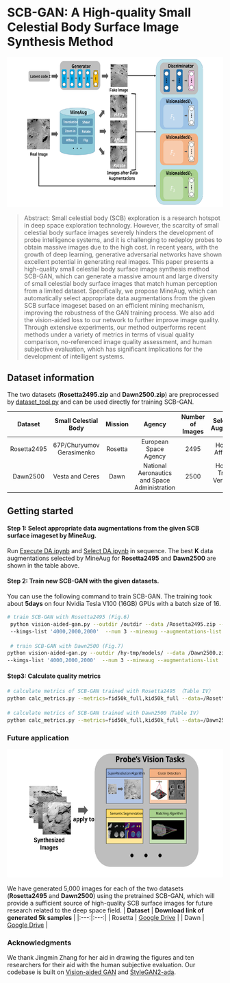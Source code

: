 # SCB-GAN: A High-quality Small Celestial Body Surface Image Synthesis Method
<p align="center">
<img src="./docs/network.svg" width="700px" height="350px" />
</p>

> Abstract: Small celestial body (SCB) exploration is a research hotspot in deep space exploration technology. However, the scarcity of small celestial body surface images severely hinders the development of probe intelligence systems, and it is challenging to redeploy probes to obtain massive images due to the high cost. In recent years, with the growth of deep learning, generative adversarial networks have shown excellent potential in generating real images. This paper presents a high-quality small celestial body surface image synthesis method SCB-GAN, which can generate a massive amount and large diversity of small celestial body surface images that match human perception from a limited dataset. Specifically, we propose MineAug, which can automatically select appropriate data augmentations from the given SCB surface imageset based on an efficient mining mechanism, improving the robustness of the GAN training process. We also add the vision-aided loss to our network to further improve image quality. Through extensive experiments, our method outperforms recent methods under a variety of metrics in terms of visual quality comparison, no-referenced image quality assessment, and human subjective evaluation, which has significant implications for the development of intelligent systems. 

## Dataset information

The two datasets (**Rosetta2495.zip** and **Dawn2500.zip**) are preprocessed by [dataset_tool.py](./dataset_tool.py) and can be used directly for training SCB-GAN. 

| **Dataset** | **Small Celestial Body** | **Mission** | **Agency** | **Number of Images** | **Selected Data Augmentations** | **Download Link** |
|:---:|:---:|:---:|:---:|:---:|:---:|:---:|
| Rosetta2495 | 67P/Churyumov Gerasimenko | Rosetta | European Space Agency | 2495 | Horizon Flip, Affine, Rotate | [Google Drive](https://drive.google.com/file/d/1osAMpxdzJiIgNbuepIsi-oBZAakf8gO6/view?usp=share_link) |
| Dawn2500 | Vesta and Ceres | Dawn | National Aeronautics and Space Administration | 2500 | Horizon Flip, Translation Vertical, Zoom in | [Google Drive](https://drive.google.com/file/d/1dOiFh2Qh9uumCpPvQPydpLKaN3F0zggr/view?usp=share_link) |



## Getting started

#### Step 1: Select appropriate data augmentations from the given SCB surface imageset by MineAug.
Run [Execute DA.ipynb](./Execute%20DA.ipynb) and [Select DA.ipynb](./Select%20DA.ipynb) in sequence.
The best **K** data augmentations selected by MineAug for **Rosetta2495** and **Dawn2500** are shown in the table above.

#### Step 2: Train new SCB-GAN with the given datasets.

You can use the following command to train SCB-GAN. 
The training took about **5days** on four Nvidia Tesla V100 (16GB) GPUs with a batch size of 16.

```.bash
# train SCB-GAN with Rosetta2495 (Fig.6)
 python vision-aided-gan.py --outdir /outdir --data /Rosetta2495.zip --cfg paper256_2fmap  --aug ada --augpipe bgc --augcv ada --batch 16 --gpus 4 
 --kimgs-list '4000,2000,2000'  --num 3 --mineaug --augmentations-list 'HorizontalFlip,RandomAffine,Rotate'

 # train SCB-GAN with Dawn2500 (Fig.7)
python vision-aided-gan.py --outdir /hy-tmp/models/ --data /Dawn2500.zip --cfg paper256_2fmap  --aug ada --augpipe bgc --augcv ada --batch 16 --gpus 4 
--kimgs-list '4000,2000,2000'  --num 3 --mineaug --augmentations-list 'HorizontalFlip,Translation_y,Zoom_in'
```

#### Step3: Calculate quality metrics
```.bash
# calculate metrics of SCB-GAN trained with Rosetta2495 （Table IV）
python calc_metrics.py --metrics=fid50k_full,kid50k_full --data=/Rosetta2495.zip --network=/network-snapshot-best.pkl

# calculate metrics of SCB-GAN trained with Dawn2500（Table IV）
python calc_metrics.py --metrics=fid50k_full,kid50k_full --data=/Dawn2500.zip --network=/network-snapshot-best.pkl
```

### Future application

<p align="center">
<img src="./docs/application.svg" width="600px" height="300px" />
</p>

We have generated 5,000 images for each of the two datasets (**Rosetta2495** and **Dawn2500**) using the pretrained SCB-GAN, which will provide a sufficient source of high-quality SCB surface images for future research related to the deep space field.
| **Dataset** | **Download link of generated 5k samples** |
|:---:|:---:|
| Rosetta | [Google Drive](https://drive.google.com/file/d/1CrXfVsBXy2MmhmlmRlePbsCxVEirhXod/view?usp=share_link) |
| Dawn | [Google Drive](https://drive.google.com/file/d/1Pn3Q4GxUAIfK9Beef7kgV0CG_dreBdVs/view?usp=share_link) |

### Acknowledgments
We thank Jingmin Zhang for her aid in drawing the figures and ten researchers for their aid with the human subjective evaluation. Our codebase is built on [Vision-aided GAN](https://github.com/nupurkmr9/vision-aided-gan) and [StyleGAN2-ada](https://github.com/NVlabs/stylegan2-ada-pytorch).